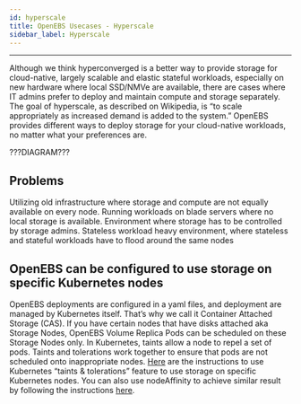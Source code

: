 ```yaml
---
id: hyperscale
title: OpenEBS Usecases - Hyperscale
sidebar_label: Hyperscale
---
```


------

Although we think hyperconverged is a better way to provide storage for cloud-native, largely scalable and elastic stateful workloads, especially on new hardware where local SSD/NMVe are available, there are cases where IT admins prefer to deploy and maintain compute and storage separately. The goal of hyperscale, as described on Wikipedia, is “to scale appropriately as increased demand is added to the system.” OpenEBS provides different ways to deploy storage for your cloud-native workloads, no matter what your preferences are.



???DIAGRAM???



## Problems

Utilizing old infrastructure where storage and compute are not equally available on every node. Running workloads on blade servers where no local storage is available. Environment where storage has to be controlled by storage admins. Stateless workload heavy environment, where stateless and stateful workloads have to  flood around the same nodes



## OpenEBS can be configured to use storage on specific Kubernetes nodes



OpenEBS deployments are configured in a yaml files, and deployment are managed by Kubernetes itself. That’s why we call it Container Attached Storage (CAS). If you have certain nodes that have disks attached aka Storage Nodes, OpenEBS Volume Replica Pods can be scheduled on these Storage Nodes only. In Kubernetes, taints allow a node to repel a set of pods. Taints and tolerations work together to ensure that pods are not scheduled onto inappropriate nodes. [Here](https://blog.openebs.io/how-do-i-configure-openebs-to-use-storage-on-specific-kubernetes-nodes-361e3e842a78) are the instructions to use Kubernetes “taints & tolerations” feature to use storage on specific Kubernetes nodes. You can also use nodeAffinity to achieve similar result by following the instructions [here](https://blog.openebs.io/how-do-i-pin-the-openebs-replica-pod-s-to-the-kubernetes-nodes-where-they-were-scheduled-2ba42e3015df). 



<!-- Hotjar Tracking Code for https://docs.openebs.io -->
<script>
   (function(h,o,t,j,a,r){
       h.hj=h.hj||function(){(h.hj.q=h.hj.q||[]).push(arguments)};
       h._hjSettings={hjid:785693,hjsv:6};
       a=o.getElementsByTagName('head')[0];
       r=o.createElement('script');r.async=1;
       r.src=t+h._hjSettings.hjid+j+h._hjSettings.hjsv;
       a.appendChild(r);
   })(window,document,'https://static.hotjar.com/c/hotjar-','.js?sv=');
</script>
